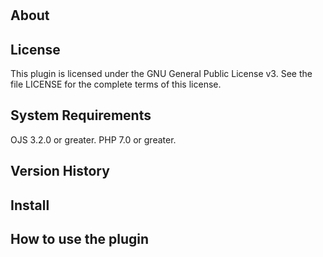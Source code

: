 # 

About
-----

License
-------
This plugin is licensed under the GNU General Public License v3. See the file LICENSE for the complete terms of this license.


System Requirements
-------------------
OJS 3.2.0 or greater.
PHP 7.0 or greater.


Version History
---------------

Install
-------


How to use the plugin
---------------------
